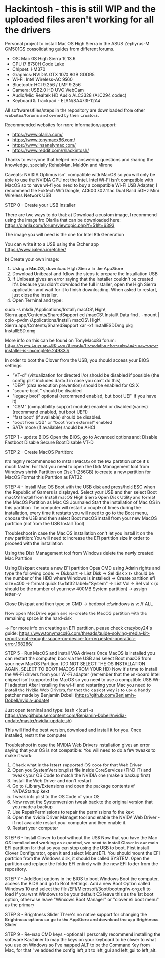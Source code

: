 # Hackintosh - this is still WIP and the uploaded files aren't working for all the drivers
Personal project to install Mac OS High Sierra in the ASUS Zephyrus-M GM501GS consolidating guides from different forums.

- OS: Mac OS High Sierra 10.13.6
- CPU i7 8750H Code Lake
- Chipset: HM370
- Graphics: NVIDIA GTX 1070 8GB GDDR5
- Wi-Fi: Intel Wireless-AC 9560
- Bluetooth: HCI 9.256 / LMP 9.256
- Camera: USB2.0 HD UVC WebCam
- Audio/Mic: Realtek HD Audio ALC3328 (ALC294 codec)
- Keyboard & Trackpad - ELAN/SA473I-12A4

All softwares/files/steps in the repository are downloaded from other websites/forums and owned by their creators.

Recommended websites for more information/support:
- https://www.olarila.com/
- https://www.tonymacx86.com/
- https://www.insanelymac.com/
- https://www.reddit.com/r/hackintosh/

Thanks to everyone that helped me answering questions and sharing the knowledge, specially RehabMan, Mald0n and Mirone

Caveats:
NVIDIA Optimus isn't compatible with MacOS so you will only be able to use the NVIDIA GPU not the Intel.
Intel Wi-Fi isn't compatible with MacOS so to have wi-fi you need to buy a compatible Wi-Fi USB Adapter, I recommend the Foktech Wifi Dongle, AC600 802.11ac Dual Band 5GHz Mini Wireless Network USB

STEP 0 - Create your USB Installer

There are two ways to do that:
a) Download a custom image, I recommend using the image fro Olarila that can be downloaded here: https://olarila.com/forum/viewtopic.php?f=51&t=6393

The image you will need is the one for Intel 8th Generation

You can write it to a USB using the Etcher app: https://www.balena.io/etcher/

b) Create your own image:

1) Using a MacOS, download High Sierra in the AppStore
2) Download Unibeast and follow the steps to prepare the Installation USB
3) If Unibeast gives an error saying that the Installer couldn't be created it's because you didn't download the full installer, open the High Sierra application and wait for it to finish downloading. When asked to restart, just close the installer.
4) Open Terminal and type:

sudo -s
mkdir /Applications/Install\ macOS\ High\ Sierra.app/Contents/SharedSupport
cd /macOS\ Install\ Data
find . -mount | cpio -pvdm /Applications/Install\ macOS\ High\ Sierra.app/Contents/SharedSupport
xar -xf InstallESDDmg.pkg InstallESD.dmg 

More info on this can be found on TonyMacx86 forum: https://www.tonymacx86.com/threads/fix-solution-for-selected-mac-os-x-installer-is-incomplete.249330/

In order to boot the Clover from the USB, you should access your BIOS settings:
- "VT-d" (virtualization for directed i/o) should be disabled if possible (the config.plist includes dart=0 in case you can't do this)
- "DEP" (data execution prevention) should be enabled for OS X
- "secure boot " should be disabled
- "legacy boot" optional (recommend enabled, but boot UEFI if you have it)
- "CSM" (compatibility support module) enabled or disabled (varies) (recommend enabled, but boot UEFI)
- "fast boot" (if available) should be disabled.
- "boot from USB" or "boot from external" enabled
- SATA mode (if available) should be AHCI

STEP 1 - update BIOS
Open the BIOS, go to Advanced options and:
Disable Fastboot
Disable Secure Boot
Disable VT-D

STEP 2 - Create MacOS Partition:

It's highly recommended to install MacOS on the M2 partition since it's much faster. For that you need to open the Disk Management tool from Windows shrink Partition on Disk 1 (256GB) to create a new partition for MacOS
Format this Partition as FAT32

STEP 4 - Install Mac OS
Boot with the USB disk and press/hold ESC when the Republic of Gamers is displayed. Select your USB and then select Boot macOS Install from Install macOS High Sierra
Open Disk Utility and format the MacOS Partition as Mac OS Journaled
Start the installation of Mac OS in this partition
The computer will restart a couple of times during the installation, every time it restarts you will need to go to the Boot menu, choose the USB and then select Boot macOS Install from your new MacOS partition (not from the USB Install Tool)

Troubleshoot in case the Mac OS installation don't let you install it on the new partition:
You will need to increase the EFI partition size in order to proceed with the installation

Using the Disk Management tool from Windows delete the newly created Mac Partition

Using Diskpart create a new EFI partition
Open CMD using Admin rights and type the following code:
-> Diskpart
-> List Disk
-> Sel disk x (x should be the number of the HDD where Windows is installed)
-> Create partition efi size=400
-> format quick fs=fat32 label="System"
-> List Vol
-> Sel vol x (x should be the number of your new 400MB System partition)
-> assign letter=v

Close Diskpart and then type on CMD
-> bcdboot c:\windows /s v: /f ALL

Now open MacDrive again and re-create the MacOS partition with the remaining space in the hard-disk

-> For more info on creating an EFI partition, please check crazyboy24's guide: https://www.tonymacx86.com/threads/guide-solving-media-kit-reports-not-enough-space-on-device-for-requested-operation-error.168286/

STEP 5 - Run MacOS and install VGA drivers
Once MacOS is installed you can restart the computer, boot via the USB and select Boot macOS from your new MacOS Partition. (DO NOT SELECT THE OS INSTALLATION AGAIN, SELECT TO BOOT MACOS FROM YOUR HD)
Now it's time to install the Wi-Fi drivers from your Wi-Fi adapter (remember that the on-board Intel chipset isn't supported by MacOS so you need to use a compatible USB Wi-Fi adapter)
After installing the wi-fi and restarting your Mac you need to install the Nvidia Web Drivers, for that the easiest way is to use a handy patcher made by Benjamin Dobell (https://github.com/Benjamin-Dobell/nvidia-update)

Just open terminal and type: bash <(curl -s https://raw.githubusercontent.com/Benjamin-Dobell/nvidia-update/master/nvidia-update.sh)

This will find the best version, download and install it for you. Once installed, restart the computer

Troubleshoot in case the NVIDIA Web Drivers installation gives an error saying that your OS is not compatible:
You will need to do a few tweaks to make it work:
1) Check what is the latest supported OS code for that Web Driver
2) Open you SystemVersion.plist file inside CoreServices (FIND IT) and tweak your OS Code to match the NVIDIA one (make a backup first)
3) Install the Web Driver and don't restart
4) Go to /Library/Extensions and open the package contents of NVDAStartup.kext
5) Tweak info.plist to the OS Code of your OS
6) Now revert the Systemversion tweak back to the original version that you made a backup
7) Use RepairPermissions to repair the permissions fo the kext
8) Open the Nvidia Driver Managet tool and enable the NVIDA Web Driver - if not available restart your computer and then enable it.
8) Restart your computer

STEP 6 - Install Clover to boot without the USB
Now that you have the Mac OS installed and working as expected, we need to install Clover in our main EFI partition for that so you can stop using the USB to boot. First install Clover Configurator, open it and select Mount EFI. You should mount the EFI partition from the Windows disk, it should be called SYSTEM.
Open the partition and replace the folder EFI entirely with the new EFI folder from the repository.

STEP 7 - Add Boot options in the BIOS to boot Windows
Boot the computer, access the BIOS and go to Boot Settings.
Add a new Boot Option called Windows 10 and select the file /EFI/Microsoft/Boot/bootmgfw-org.efi to load
If you want Windows to be your default OS leave this as the 1st boot option, otherwise leave "Windows Boot Manager" or "clover.efi boot menu" as the primary

STEP 8 - Brightness Slider
There's no native support for changing the Brightness options so go to the AppStore and download the app Brightness Slider

STEP 9 - Re-map CMD keys - optional
I personally recommend installing the software Karabiner to map the keys on your keyboard to be closer to what you use on Windows so I've mapped ALT to be the Command Key from Mac, for that I've added the config left_alt to left_gui and left_gui to left_alt.
